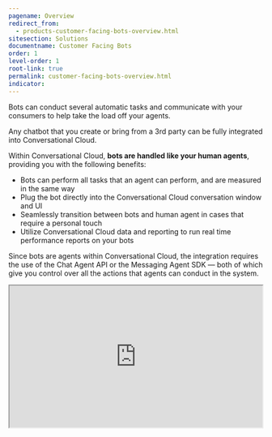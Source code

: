 ```yaml
---
pagename: Overview
redirect_from:
  - products-customer-facing-bots-overview.html
sitesection: Solutions
documentname: Customer Facing Bots
order: 1
level-order: 1
root-link: true
permalink: customer-facing-bots-overview.html
indicator:
---
```


Bots can conduct several automatic tasks and communicate with your consumers to help take the load off your agents.

Any chatbot that you create or bring from a 3rd party can be fully integrated into Conversational Cloud.

Within Conversational Cloud, **bots are handled like your human agents**, providing you with the following benefits:

* Bots can perform all tasks that an agent can perform, and are measured in the same way
* Plug the bot directly into the Conversational Cloud conversation window and UI
* Seamlessly transition between bots and human agent in cases that require a personal touch
* Utilize Conversational Cloud data and reporting to run real time performance reports on your bots

Since bots are agents within Conversational Cloud, the integration requires the use of the Chat Agent API or the Messaging Agent SDK — both of which give you control over all the actions that agents can conduct in the system.

<iframe src="https://players.brightcove.net/902047215001/default_default/index.html?videoId=5348329763001" height="280" width="500" allowfullscreen webkitallowfullscreen mozallowfullscreen></iframe>
